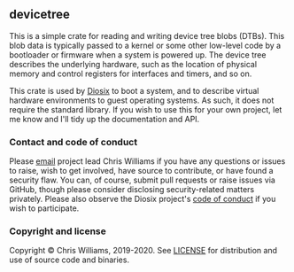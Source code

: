 ## devicetree

This is a simple crate for reading and writing device tree blobs (DTBs). This blob data is typically passed to a kernel or some other low-level code by a bootloader or firmware when a system is powered up. The device tree describes the underlying hardware, such as the location of physical memory and control registers for interfaces and timers, and so on.

This crate is used by [Diosix](https://diosix.org) to boot a system, and to describe virtual hardware environments to guest operating systems. As such, it does not require the standard library. If you wish to use this for your own project, let me know and I'll tidy up the documentation and API.

### Contact and code of conduct <a name="contact"></a>

Please [email](mailto:chrisw@diosix.org) project lead Chris Williams if you have any questions or issues to raise, wish to get involved, have source to contribute, or have found a security flaw. You can, of course, submit pull requests or raise issues via GitHub, though please consider disclosing security-related matters privately. Please also observe the Diosix project's [code of conduct](https://diosix.org/docs/conduct.html) if you wish to participate.

### Copyright and license <a name="copyright"></a>

Copyright &copy; Chris Williams, 2019-2020. See [LICENSE](LICENSE) for distribution and use of source code and binaries.
